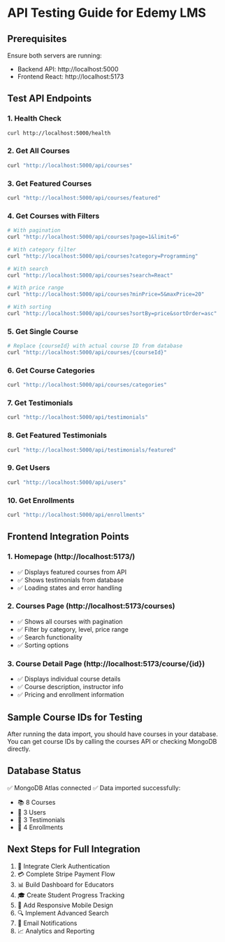 # API Testing Guide for Edemy LMS

## Prerequisites
Ensure both servers are running:
- Backend API: http://localhost:5000
- Frontend React: http://localhost:5173

## Test API Endpoints

### 1. Health Check
```bash
curl http://localhost:5000/health
```

### 2. Get All Courses
```bash
curl "http://localhost:5000/api/courses"
```

### 3. Get Featured Courses
```bash
curl "http://localhost:5000/api/courses/featured"
```

### 4. Get Courses with Filters
```bash
# With pagination
curl "http://localhost:5000/api/courses?page=1&limit=6"

# With category filter
curl "http://localhost:5000/api/courses?category=Programming"

# With search
curl "http://localhost:5000/api/courses?search=React"

# With price range
curl "http://localhost:5000/api/courses?minPrice=5&maxPrice=20"

# With sorting
curl "http://localhost:5000/api/courses?sortBy=price&sortOrder=asc"
```

### 5. Get Single Course
```bash
# Replace {courseId} with actual course ID from database
curl "http://localhost:5000/api/courses/{courseId}"
```

### 6. Get Course Categories
```bash
curl "http://localhost:5000/api/courses/categories"
```

### 7. Get Testimonials
```bash
curl "http://localhost:5000/api/testimonials"
```

### 8. Get Featured Testimonials
```bash
curl "http://localhost:5000/api/testimonials/featured"
```

### 9. Get Users
```bash
curl "http://localhost:5000/api/users"
```

### 10. Get Enrollments
```bash
curl "http://localhost:5000/api/enrollments"
```

## Frontend Integration Points

### 1. Homepage (http://localhost:5173/)
- ✅ Displays featured courses from API
- ✅ Shows testimonials from database
- ✅ Loading states and error handling

### 2. Courses Page (http://localhost:5173/courses)
- ✅ Shows all courses with pagination
- ✅ Filter by category, level, price range
- ✅ Search functionality
- ✅ Sorting options

### 3. Course Detail Page (http://localhost:5173/course/{id})
- ✅ Displays individual course details
- ✅ Course description, instructor info
- ✅ Pricing and enrollment information

## Sample Course IDs for Testing
After running the data import, you should have courses in your database.
You can get course IDs by calling the courses API or checking MongoDB directly.

## Database Status
✅ MongoDB Atlas connected
✅ Data imported successfully:
   - 📚 8 Courses
   - 👥 3 Users  
   - 💬 3 Testimonials
   - 📝 4 Enrollments

## Next Steps for Full Integration
1. 🔐 Integrate Clerk Authentication
2. 💳 Complete Stripe Payment Flow
3. 📊 Build Dashboard for Educators
4. 🎓 Create Student Progress Tracking
5. 📱 Add Responsive Mobile Design
6. 🔍 Implement Advanced Search
7. 📧 Email Notifications
8. 📈 Analytics and Reporting
